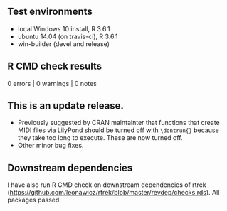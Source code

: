 ## Test environments
* local Windows 10 install, R 3.6.1
* ubuntu 14.04 (on travis-ci), R 3.6.1
* win-builder (devel and release)

## R CMD check results

0 errors | 0 warnings | 0 notes

## This is an update release.

* Previously suggested by CRAN maintainter that functions that create MIDI files via LilyPond should be turned off with `\dontrun{}` because they take too long to execute. These are now turned off.
* Other minor bug fixes.

## Downstream dependencies

I have also run R CMD check on downstream dependencies of rtrek 
(https://github.com/leonawicz/rtrek/blob/master/revdep/checks.rds). 
All packages passed.
